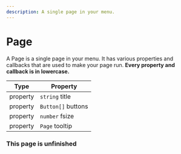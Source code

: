 ```yaml
---
description: A single page in your menu.
---
```


# Page

A Page is a single page in your menu. It has various properties and callbacks that are used to make your page run. **Every property and callback is in lowercase.**

| Type     | Property           |
| -------- | ------------------ |
| property | `string` title     |
| property | `Button[]` buttons |
| property | `number` fsize     |
| property | `Page` tooltip     |

### This page is unfinished
